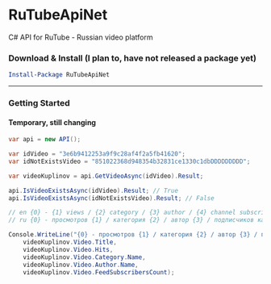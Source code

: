 # RuTubeApiNet

C# API for RuTube - Russian video platform

### Download & Install (I plan to, have not released a package yet)

```powershell
Install-Package RuTubeApiNet
```

----
### Getting Started

#### Temporary, still changing

```csharp
var api = new API();

var idVideo = "3e6b9412253a9f9c28af4f2a5fb41620";
var idNotExistsVideo = "851022368d948354b32831ce1330c1dbDDDDDDDDD";

var videoKuplinov = api.GetVideoAsync(idVideo).Result;

api.IsVideoExistsAsync(idVideo).Result; // True
api.IsVideoExistsAsync(idNotExistsVideo).Result; // False

// en {0} - {1} views / {2} category / {3} author / {4} channel subscribers
// ru {0} - просмотров {1} / категория {2} / автор {3} / подписчиков канала {4}

Console.WriteLine("{0} - просмотров {1} / категория {2} / автор {3} / подписчиков канала {4}",
    videoKuplinov.Video.Title,
    videoKuplinov.Video.Hits,
    videoKuplinov.Video.Category.Name,
    videoKuplinov.Video.Author.Name,
    videoKuplinov.Video.FeedSubscribersCount);
```
